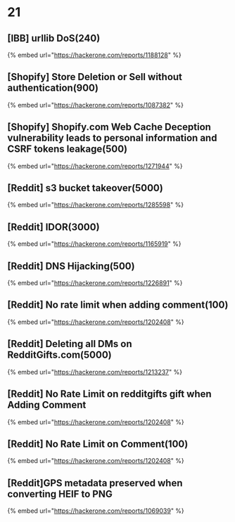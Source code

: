 # 21

## \[IBB] urllib DoS(240)

{% embed url="https://hackerone.com/reports/1188128" %}

## \[Shopify] Store Deletion or Sell without authentication(900)

{% embed url="https://hackerone.com/reports/1087382" %}



## \[Shopify] Shopify.com Web Cache Deception vulnerability leads to personal information and CSRF tokens leakage(500)

{% embed url="https://hackerone.com/reports/1271944" %}

## \[Reddit] s3 bucket takeover(5000)

{% embed url="https://hackerone.com/reports/1285598" %}

## \[Reddit] IDOR(3000)

{% embed url="https://hackerone.com/reports/1165919" %}

## &#x20;\[Reddit] DNS Hijacking(500)



{% embed url="https://hackerone.com/reports/1226891" %}

## \[Reddit] No rate limit when adding comment(100)

{% embed url="https://hackerone.com/reports/1202408" %}

## \[Reddit] Deleting all DMs on RedditGifts.com(5000)

{% embed url="https://hackerone.com/reports/1213237" %}

## \[Reddit] No Rate Limit on redditgifts gift when Adding Comment

{% embed url="https://hackerone.com/reports/1202408" %}



## \[Reddit] No Rate Limit on Comment(100)

{% embed url="https://hackerone.com/reports/1202408" %}



## \[Reddit]GPS metadata preserved when converting HEIF to PNG

{% embed url="https://hackerone.com/reports/1069039" %}

